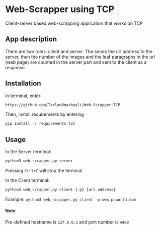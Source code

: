 # Web-Scrapper using TCP
Client-server based web-scrapping application that works on TCP

## App description
There are two roles: client and server. The sends the url address to the server, then the number of the images and the leaf paragraphs in the url (web page) are counted in the server part and sent to the client as a response.

## Installation
In terminal, enter:
```bash
https://github.com/TarlanOmarbayli/Web-Scrapper-TCP
```
Then, install requirements by entering
```bash
pip install -r requirements.txt
```
## Usage
In the Server terminal:
```bash
python3 web_scrapper.py server
```
Pressing ```Ctrl+C``` will stop the terminal

In the Client terminal:
```bash
python3 web_scrapper.py client {-p} {url address}
```
Example: ```python3 web_scrapper.py client -p www.pcworld.com```

#### Note

Pre-defined hostname is ```127.0.0.1``` and port number is ```4488```
